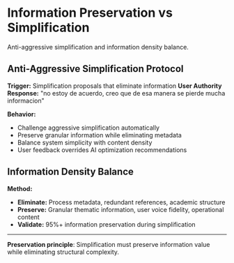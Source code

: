 # Information Preservation vs Simplification

Anti-aggressive simplification and information density balance.

## Anti-Aggressive Simplification Protocol
**Trigger:** Simplification proposals that eliminate information
**User Authority Response:** "no estoy de acuerdo, creo que de esa manera se pierde mucha informacion"

**Behavior:**
- Challenge aggressive simplification automatically
- Preserve granular information while eliminating metadata
- Balance system simplicity with content density
- User feedback overrides AI optimization recommendations

## Information Density Balance
**Method:**
- **Eliminate:** Process metadata, redundant references, academic structure
- **Preserve:** Granular thematic information, user voice fidelity, operational content
- **Validate:** 95%+ information preservation during simplification

---

**Preservation principle**: Simplification must preserve information value while eliminating structural complexity.